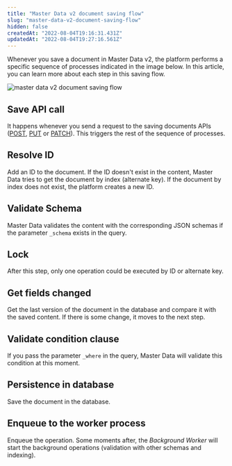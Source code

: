 ```yaml
---
title: "Master Data v2 document saving flow"
slug: "master-data-v2-document-saving-flow"
hidden: false
createdAt: "2022-08-04T19:16:31.431Z"
updatedAt: "2022-08-04T19:27:16.561Z"
---
```


Whenever you save a document in Master Data v2, the platform performs a specific sequence of processes indicated in the image below. In this article, you can learn more about each step in this saving flow.

![master data v2 document saving flow](https://cdn.jsdelivr.net/gh/vtexdocs/dev-portal-content@main/docs/guides/Master%20Data/guides/master-data-v2-document-saving-flow-0_11.png)

## Save API call

It happens whenever you send a request to the saving documents APIs ([POST](https://developers.vtex.com/vtex-rest-api/reference/createnewdocument), [PUT](https://developers.vtex.com/vtex-rest-api/reference/updateentiredocument) or [PATCH](https://developers.vtex.com/vtex-rest-api/reference/updatepartialdocument)). This triggers the rest of the sequence of processes.

## Resolve ID

Add an ID to the document. If the ID doesn't exist in the content, Master Data tries to get the document by index (alternate key). If the document by index does not exist, the platform creates a new ID.

## Validate Schema

Master Data validates the content with the corresponding JSON schemas if the parameter `_schema` exists in the query.

## Lock

After this step, only one operation could be executed by ID or alternate key.

## Get fields changed

Get the last version of the document in the database and compare it with the saved content. If there is some change, it moves to the next step.

## Validate condition clause

If you pass the parameter `_where` in the query, Master Data will validate this condition at this moment.

## Persistence in database

Save the document in the database.

## Enqueue to the worker process

Enqueue the operation. Some moments after, the *Background Worker* will start the background operations (validation with other schemas and indexing).
